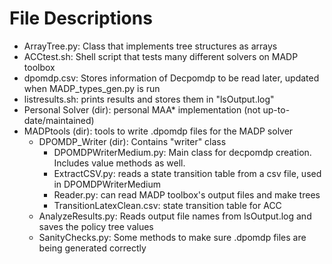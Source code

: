 # File Descriptions
- ArrayTree.py: Class that implements tree structures as arrays
- ACCtest.sh: Shell script that tests many different solvers on MADP toolbox
- dpomdp.csv: Stores information of Decpomdp to be read later, updated when MADP_types_gen.py is run
- listresults.sh: prints results and stores them in "lsOutput.log"
- Personal Solver (dir): personal MAA* implementation (not up-to-date/maintained)
- MADPtools (dir): tools to write .dpomdp files for the MADP solver
  - DPOMDP_Writer (dir): Contains "writer" class
    - DPOMDPWriterMedium.py: Main class for decpomdp creation. Includes value methods as well.
    - ExtractCSV.py: reads a state transition table from a csv file, used in DPOMDPWriterMedium
    - Reader.py: can read MADP toolbox's output files and make trees
    - TransitionLatexClean.csv: state transition table for ACC
  - AnalyzeResults.py: Reads output file names from lsOutput.log and saves the policy tree values
  - SanityChecks.py: Some methods to make sure .dpomdp files are being generated correctly